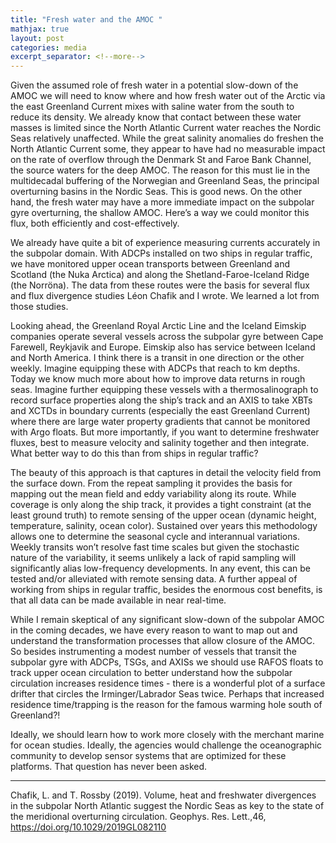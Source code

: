 ```yaml
---
title: "Fresh water and the AMOC "
mathjax: true
layout: post
categories: media
excerpt_separator: <!--more-->
---
```


Given the assumed role of fresh water in a potential slow-down of the AMOC we will need to know where and how fresh water out of the Arctic via the east Greenland Current mixes with saline water from the south to reduce its density. We already know that contact between these water masses is limited since the North Atlantic Current water reaches the Nordic Seas relatively unaffected. While the great salinity anomalies do freshen the North Atlantic Current some, they appear to have had no measurable impact on the rate of overflow through the Denmark St and Faroe Bank Channel, the source waters for the deep AMOC. The reason for this must lie in the multidecadal buffering of the Norwegian and Greenland Seas, the principal overturning basins in the Nordic Seas. This is good news. On the other hand, the fresh water may have a more immediate impact on the subpolar gyre overturning, the shallow AMOC. Here’s a way we could monitor this flux, both efficiently and cost-effectively. 
<!--more-->

We already have quite a bit of experience measuring currents accurately in the subpolar domain. With ADCPs installed on two ships in regular traffic, we have monitored upper ocean transports between Greenland and Scotland (the Nuka Arctica) and along the Shetland-Faroe-Iceland Ridge (the Norröna). The data from these routes were the basis for several flux and flux divergence studies Léon Chafik and I wrote. We learned a lot from those studies. 

Looking ahead, the Greenland Royal Arctic Line and the Iceland Eimskip companies operate several vessels across the subpolar gyre between Cape Farewell, Reykjavik and Europe. Eimskip also has service between Iceland and North America. I think there is a transit in one direction or the other weekly. Imagine equipping these with ADCPs that reach to km depths. Today we know much more about how to improve data returns in rough seas. Imagine further equipping these vessels with a thermosalinograph to record surface properties along the ship’s track and an AXIS to take XBTs and XCTDs in boundary currents (especially the east Greenland Current) where there are large water property gradients that cannot be monitored with Argo floats. But more importantly, if you want to determine freshwater fluxes, best to measure velocity and salinity together and then integrate. What better way to do this than from ships in regular traffic? 

The beauty of this approach is that captures in detail the velocity field from the surface down. From the repeat sampling it provides the basis for mapping out the mean field and eddy variability along its route. While coverage is only along the ship track, it provides a tight constraint (at the least ground truth) to remote sensing of the upper ocean (dynamic height, temperature, salinity, ocean color). Sustained over years this methodology allows one to determine the seasonal cycle and interannual variations. Weekly transits won’t resolve fast time scales but given the stochastic nature of the variability, it seems unlikely a lack of rapid sampling will significantly alias low-frequency developments. In any event, this can be tested and/or alleviated with remote sensing data. A further appeal of working from ships in regular traffic, besides the enormous cost benefits, is that all data can be made available in near real-time. 

While I remain skeptical of any significant slow-down of the subpolar AMOC in the coming decades, we have every reason to want to map out and understand the transformation processes that allow closure of the AMOC. So besides instrumenting a modest number of vessels that transit the subpolar gyre with ADCPs, TSGs, and AXISs we should use RAFOS floats to track upper ocean circulation to better understand how the subpolar circulation increases residence times - there is a wonderful plot of a surface drifter that circles the Irminger/Labrador Seas twice. Perhaps that increased residence time/trapping is the reason for the famous warming hole south of Greenland?!  

Ideally, we should learn how to work more closely with the merchant marine for ocean studies. Ideally, the agencies would challenge the oceanographic community to develop sensor systems that are optimized for these platforms. That question has never been asked. 


- - - - -
Chafik, L. and T. Rossby (2019). Volume, heat and freshwater divergences in the subpolar North Atlantic suggest the Nordic Seas as key to the state of the meridional overturning circulation.  Geophys. Res. Lett.,46, https://doi.org/10.1029/2019GL082110










